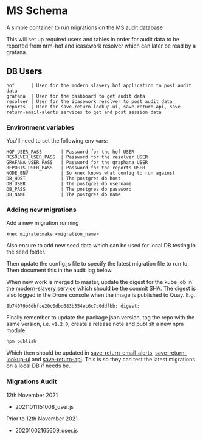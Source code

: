 # MS Schema

A simple container to run migrations on the MS audit database

This will set up required users and tables in order for audit data to be reported from nrm-hof and icasework resolver which can later be read by a grafana.

## DB Users
```
hof      | User for the modern slavery hof application to post audit data
grafana  | User for the dashboard to get audit data
resolver | User for the icasework resolver to post audit data
reports  | User for save-return-lookup-ui, save-return-api, save-return-email-alerts services to get and post session data
```

### Environment variables

You'll need to set the following env vars:

```
HOF_USER_PASS       | Password for the hof USER
RESOLVER_USER_PASS  | Password for the resolver USER
GRAFANA_USER_PASS   | Password for the graphana USER
REPORTS_USER_PASS   | Password for the reports USER
NODE_ENV            | So knex knows what config to run against
DB_HOST             | The postgres db host
DB_USER             | The postgres db username
DB_PASS             | The postgres db password
DB_NAME             | The postgres db name
```

### Adding new migrations
Add a new migration running
```
knex migrate:make <migration_name>
```
Also ensure to add new seed data which can be used for local DB testing in the seed folder.

Then update the config.js file to specify the latest migration file to run to. Then document this in the audit log below.

When new work is merged to master, update the digest for the kube job in the [modern-slavery service](https://github.com/UKHomeOffice/modern-slavery) which should be the commit SHA. The digest is also logged in the Drone console when the image is published to Quay. E.g.:
```
8b74079b6dbfce20c0dbd683b554ec6c7c0ddfbb: digest:
```

Finally remember to update the package.json version, tag the repo with the same version, i.e. `v1.2.0`, create a release note and publish a new npm module:
```
npm publish
```
Which then should be updated in [save-return-email-alerts](https://github.com/UKHomeOffice/save-return-email-alerts), [save-return-lookup-ui](https://github.com/UKHomeOffice/save-return-lookup-ui) and [save-return-api](https://github.com/UKHomeOffice/save-return-api). This is so they can test the latest migrations on a local DB if needs be.

### Migrations Audit

12th November 2021
- 20211011151008_user.js

Prior to 12th November 2021
- 20201002165609_user.js
